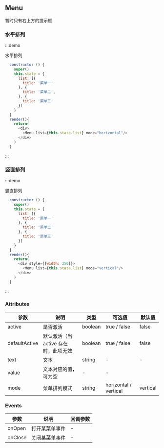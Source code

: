 ## Menu

暂时只有右上方的提示框

### 水平排列

:::demo

水平排列

```js
  constructor () {
    super()
    this.state = {
      list: [{
        title: '菜单一'
      }, {
        title: '菜单二',
      }, {
        title: '菜单三'
      }]
    }
  }
  render(){
    return(
      <div>
        <Menu list={this.state.list} mode="horizontal"/>
      </div>
    )
  }

```
:::

### 竖直排列

:::demo

竖直排列

```js
  constructor () {
    super()
    this.state = {
      list: [{
        title: '菜单一'
      }, {
        title: '菜单二'
      }, {
        title: '菜单三'
      }]
    }
  }
  render(){
    return(
      <div style={{width: 250}}>
        <Menu list={this.state.list} mode="vertical"/>
      </div>
    )
  }

```
:::


<!-- - 水平菜单
  - 折叠
    - 子级菜单
    - 分组菜单
  - 不折叠
    - 展开溢出

- 垂直菜单
  - 分组
  - 嵌套子菜单
  - 弹出子菜单
  - 子菜单对齐 -->

### Attributes

| 参数 | 说明 | 类型 | 可选值 | 默认值 |
| -------- | ----- | ---- | ---- | ---- |
| active | 是否激活 | boolean | true / false  | false |
| defaultActive | 默认激活（当  active 存在时，此项无效 | boolean | true / false | false |
| text | 文本 | string | - | - |
| value | 文本对应的值，可为空 | - | - |
| mode | 菜单排列模式 | string | horizontal / vertical | vertical |

### Events

| 参数 | 说明 | 回调参数 |
| -------- | ----- | ---- |
| onOpen | 打开某菜单事件 | - |
| onClose | 关闭某菜单事件 | - |
